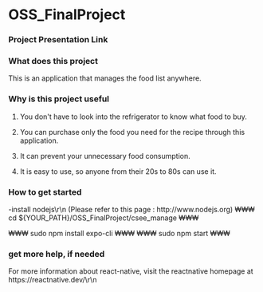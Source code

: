 # OSS_FinalProject
<h3>Project Presentation Link</h3>
<h3>What does this project</h3>
This is an application that manages the food list anywhere.

<h3>Why is this project useful</h3>

1. You don't have to look into the refrigerator to know what food to buy.

2. You can purchase only the food you need for the recipe through this application.

3. It can prevent your unnecessary food consumption.

4. It is easy to use, so anyone from their 20s to 80s can use it.


<h3>How to get started</h3>
-install nodejs\r\n
  (Please refer to this page : http://www.nodejs.org)
₩₩₩
cd ${YOUR_PATH}/OSS_FinalProject/csee_manage
₩₩₩

₩₩₩
sudo npm install expo-cli
₩₩₩
₩₩₩
sudo npm start
₩₩₩
<h3>get more help, if needed</h3>
For more information about react-native, visit the reactnative homepage at  https://reactnative.dev/\r\n
